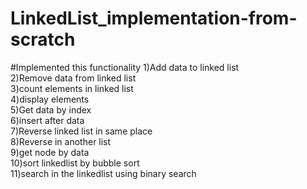 # LinkedList_implementation-from-scratch

#Implemented this functionality
    1)Add data to linked list
    <br>
    2)Remove data from linked list
    <br>
    3)count elements in linked list
    <br>
    4)display elements
    <br>
    5)Get data by index
    <br>
    6)insert after data
    <br>
    7)Reverse linked list in same place
    <br>
    8)Reverse in another list
    <br>
    9)get node by data
    <br>
    10)sort linkedlist by bubble sort
    <br>
    11)search in the linkedlist using binary search
